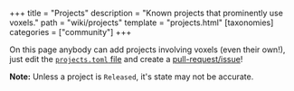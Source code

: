 +++
title = "Projects"
description = "Known projects that prominently use voxels."
path = "wiki/projects"
template = "projects.html"
[taxonomies]
categories = ["community"]
+++

On this page anybody can add projects involving voxels (even their own!), just edit the [`projects.toml` file](https://github.com/voxel-wiki/voxel-wiki.github.io/blob/main/content/wiki/projects.toml) and create a [pull-request/issue](https://github.com/voxel-wiki/voxel-wiki.github.io/issues)!

**Note:** Unless a project is `Released`, it's state may not be accurate.

<!-- Project table data can be found in the "content/wiki/projects.toml"-file next to this file. -->
